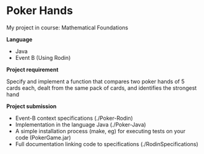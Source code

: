 # Poker Hands

My project in course: Mathematical Foundations

**Language**

- Java
- Event B (Using Rodin)

**Project requirement**

Specify and implement a function that compares two poker hands of 5 cards each, dealt from the same pack of cards, and identifies the strongest hand

**Project submission**

- Event-B context specifications (./Poker-Rodin)
- Implementation in the language Java (./Poker-Java)
- A simple installation process (make, eg) for executing tests on your code (PokerGame.jar)
- Full documentation linking code to specifications (./RodinSpecifications)

